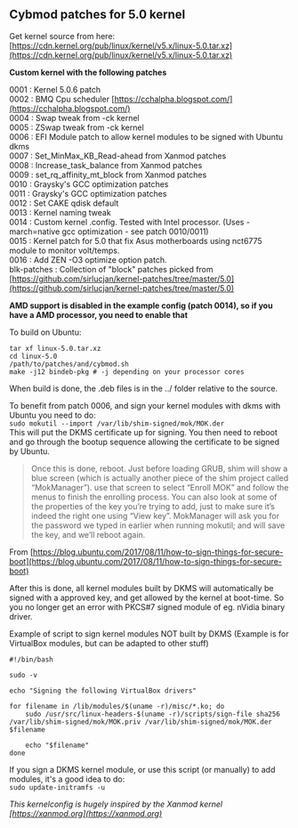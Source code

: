 ## Cybmod patches for 5.0 kernel  

Get kernel source from here: [https://cdn.kernel.org/pub/linux/kernel/v5.x/linux-5.0.tar.xz](https://cdn.kernel.org/pub/linux/kernel/v5.x/linux-5.0.tar.xz)  

**Custom kernel with the following patches**  

0001 : Kernel 5.0.6 patch  
0002 : BMQ Cpu scheduler [https://cchalpha.blogspot.com/](https://cchalpha.blogspot.com/)  
0004 : Swap tweak from -ck kernel  
0005 : ZSwap tweak from -ck kernel  
0006 : EFI Module patch to allow kernel modules to be signed with Ubuntu dkms  
0007 : Set_MinMax_KB_Read-ahead from Xanmod patches  
0008 : Increase_task_balance from Xanmod patches  
0009 : set_rq_affinity_mt_block from Xanmod patches  
0010 : Graysky's GCC optimization patches  
0011 : Graysky's GCC optimization patches  
0012 : Set CAKE qdisk default  
0013 : Kernel naming tweak  
0014 : Custom kernel .config. Tested with Intel processor. (Uses -march=native gcc optimization - see patch 0010/0011)  
0015 : Kernel patch for 5.0 that fix Asus motherboards using nct6775 module to monitor volt/temps.  
0016 : Add ZEN -O3 optimize option patch.  
blk-patches : Collection of "block" patches picked from [https://github.com/sirlucjan/kernel-patches/tree/master/5.0](https://github.com/sirlucjan/kernel-patches/tree/master/5.0)  

**AMD support is disabled in the example config (patch 0014), so if you have a AMD processor, you need to enable that**  

To build on Ubuntu:  
```
tar xf linux-5.0.tar.xz  
cd linux-5.0  
/path/to/patches/and/cybmod.sh  
make -j12 bindeb-pkg # -j depending on your processor cores  
```
When build is done, the .deb files is in the ../ folder relative to the source.  

To benefit from patch 0006, and sign your kernel modules with dkms with Ubuntu you need to do:  
`sudo mokutil --import /var/lib/shim-signed/mok/MOK.der`  
This will put the DKMS certificate up for signing. You then need to reboot and go through the bootup sequence allowing the certificate to be signed by Ubuntu.  

>Once this is done, reboot. Just before loading GRUB, shim will show a blue screen (which is actually another piece of the shim project called “MokManager”). use that screen to select “Enroll MOK” and follow the menus to finish the enrolling process. You can also look at some of the properties of the key you’re trying to add, just to make sure it’s indeed the right one using “View key”. MokManager will ask you for the password we typed in earlier when running mokutil; and will save the key, and we’ll reboot again.  

From [https://blog.ubuntu.com/2017/08/11/how-to-sign-things-for-secure-boot](https://blog.ubuntu.com/2017/08/11/how-to-sign-things-for-secure-boot)  

After this is done, all kernel modules built by DKMS will automatically be signed with a approved key, and get allowed by the kernel at boot-time. So you no longer get an error with PKCS#7 signed module of eg. nVidia binary driver.  

Example of script to sign kernel modules NOT built by DKMS (Example is for VirtualBox modules, but can be adapted to other stuff)  
```
#!/bin/bash

sudo -v

echo "Signing the following VirtualBox drivers"

for filename in /lib/modules/$(uname -r)/misc/*.ko; do
	sudo /usr/src/linux-headers-$(uname -r)/scripts/sign-file sha256 /var/lib/shim-signed/mok/MOK.priv /var/lib/shim-signed/mok/MOK.der $filename

	echo "$filename"
done
```
If you sign a DKMS kernel module, or use this script (or manually) to add modules, it's a good idea to do:  
`sudo update-initramfs -u`  

_This kernelconfig is hugely inspired by the Xanmod kernel [https://xanmod.org](https://xanmod.org)_  
